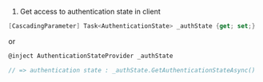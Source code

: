 1. Get access to authentication state in client

```csharp
[CascadingParameter] Task<AuthenticationState> _authState {get; set;}
```
or
```csharp
@inject AuthenticationStateProvider _authState

// => authentication state : _authState.GetAuthenticationStateAsync()
```